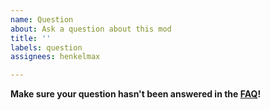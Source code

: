 ```yaml
---
name: Question
about: Ask a question about this mod
title: ''
labels: question
assignees: henkelmax

---
```


**Make sure your question hasn't been answered in the [FAQ](https://modrepo.de/minecraft/renderdistance/faq)!**
